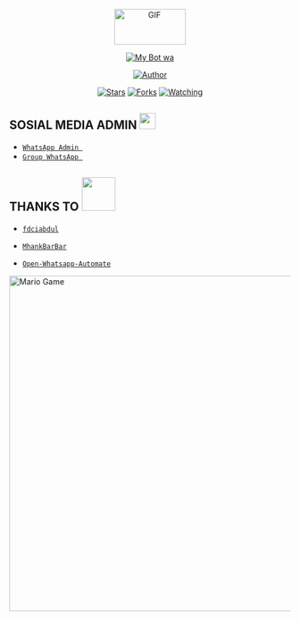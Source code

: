 <p align="center">
<a href="https://github.com/Mr-ParadoX13">
<img src="https://media4.giphy.com/media/12pwt3qlbVVBfy/giphy.gif"alt="GIF" width="128" height="64"/>
</a>
</p>
<p align="center">
<a href="#"><img title="My Bot wa" src="https://img.shields.io/badge/-My%20Bot%20What'sApp-blue?style=for-the-badge"></a>
</p>
<p align="center">
<a href="https://github.com/Mr-ParadoX"><img title="Author" src="https://img.shields.io/badge/Author-Mr--ParadoX-blue?style=for-the-badge&logo=github"></a>
</p>
<p align="center">
<a href="https://github.com/Mr-Paradox13/Bot-Whatsapp/stargazers/"><img title="Stars" src="https://img.shields.io/github/stars/Mr-Paradox13/Bot-Whatsapp?color=blue&style=flat-square"></a>
<a href="https://github.com/Mr-ParadoX/network/members"><img title="Forks" src="https://img.shields.io/github/forks/Mr-Paradox13/Bot-Whatsapp"></a>
<a href="https://github.com/Mr-Paradox13/Bot-Whatsapp/watchers"><img title="Watching" src="https://img.shields.io/github/watchers/Mr-Paradox13/Bot-Whatsapp?label=Watchers&color=blue&style=flat-square"></a>
</p>

## SOSIAL MEDIA ADMIN <img src="https://github.com/TheDudeThatCode/TheDudeThatCode/blob/master/Assets/powerup.gif" width="29px">

* [`WhatsApp Admin `](https://wa.me/+6285895811075)
* [`Group WhatsApp `](https://chat.whatsapp.com/I14rsPokjaq5gM6cWaSeHU)

## THANKS TO <a href="https://github.com/Mr-ParadoX13"><img src="https://github.com/TheDudeThatCode/TheDudeThatCode/blob/master/Assets/Handshake.gif" width="60px"></a>

* [`fdciabdul`](https://github.com/fdciabdul/termux-whatsapp-bot)

* [`MhankBarBar`](https://github.com/MhankBarBar/whatsapp-bot)
* [`Open-Whatsapp-Automate`](https://github.com/open-wa/wa-automate-nodejs)
<a href="https://github.com/Mr-ParadoX13">
<img src="https://github.com/TheDudeThatCode/TheDudeThatCode/blob/master/Assets/Mario_Gameplay.gif" alt="Mario Game" width="600" />
</a>

